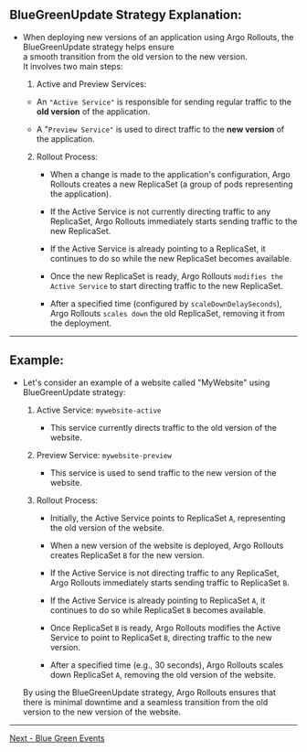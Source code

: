 ## BlueGreenUpdate Strategy Explanation:

- When deploying new versions of an application using Argo Rollouts, the BlueGreenUpdate strategy helps ensure  
 a smooth transition from the old version to the new version.  
  It involves two main steps:

   1. Active and Preview Services:
     
     - An `"Active Service"` is responsible for sending regular traffic to the **old version** of the application.

     - A "`Preview Service"` is used to direct traffic to the **new version** of the application.

   2. Rollout Process:

      - When a change is made to the application's configuration, Argo Rollouts creates a new ReplicaSet (a group of pods representing the application).

      - If the Active Service is not currently directing traffic to any ReplicaSet, Argo Rollouts immediately starts sending traffic to the new ReplicaSet.

      - If the Active Service is already pointing to a ReplicaSet, it continues to do so while the new ReplicaSet becomes available.

      - Once the new ReplicaSet is ready, Argo Rollouts `modifies the Active Service` to start directing traffic to the new ReplicaSet.
      
      - After a specified time (configured by `scaleDownDelaySeconds`), Argo Rollouts `scales down` the old ReplicaSet, removing it from the deployment.

--------------------------------------------------------------------

## Example:

- Let's consider an example of a website called "MyWebsite" using BlueGreenUpdate strategy:

   1. Active Service: `mywebsite-active`
     
      - This service currently directs traffic to the old version of the website.

   2. Preview Service: `mywebsite-preview`
     
      - This service is used to send traffic to the new version of the website.

   3. Rollout Process:

      - Initially, the Active Service points to ReplicaSet `A`, representing the old version of the website.

      - When a new version of the website is deployed, Argo Rollouts creates ReplicaSet `B` for the new version.

      - If the Active Service is not directing traffic to any ReplicaSet, Argo Rollouts immediately starts sending traffic to ReplicaSet `B`.

      - If the Active Service is already pointing to ReplicaSet `A`, it continues to do so while ReplicaSet `B` becomes available.

      - Once ReplicaSet `B` is ready, Argo Rollouts modifies the Active Service to point to ReplicaSet `B`, directing traffic to the new version.
     
      - After a specified time (e.g., 30 seconds), Argo Rollouts scales down ReplicaSet `A`, removing the old version of the website.

   By using the BlueGreenUpdate strategy, Argo Rollouts ensures that there is minimal downtime and a seamless transition from the old version to the new version of the website.

--------------------------------------------------------------------

[Next - Blue Green Events](./Blue-Green-Events.md)